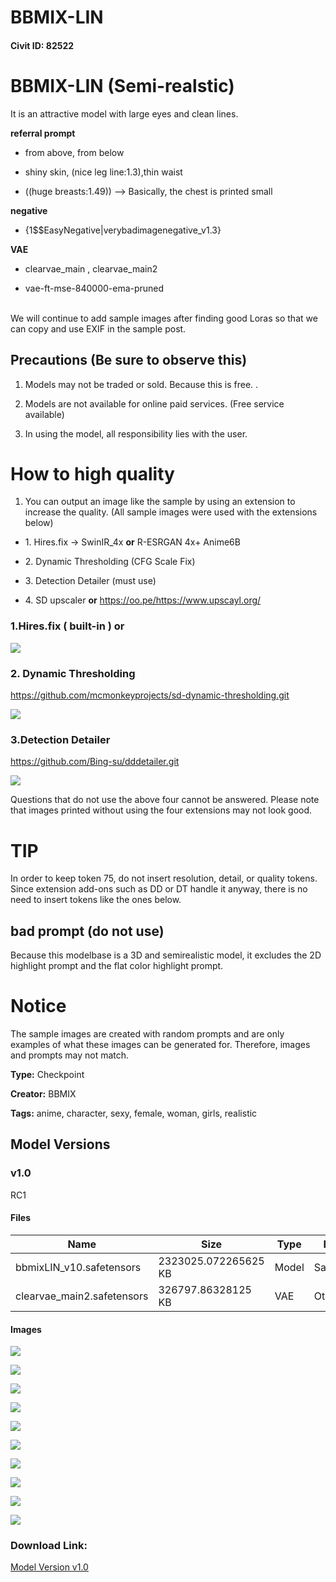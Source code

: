 # BBMIX-LIN

#### Civit ID: 82522

<h1 id="bbmix-julia">BBMIX-LIN (Semi-realstic)</h1><p>It is an attractive model with large eyes and clean lines.</p><p></p><p><strong>referral prompt</strong></p><ul><li><p>from above, from below</p></li><li><p>shiny skin, (nice leg line:1.3),thin waist</p></li><li><p>((huge breasts:1.49)) --&gt; Basically, the chest is printed small</p></li></ul><p><strong>negative</strong></p><ul><li><p>{1$$EasyNegative|verybadimagenegative_v1.3}</p></li></ul><p><strong>VAE</strong></p><ul><li><p>clearvae_main , clearvae_main2</p></li><li><p>vae-ft-mse-840000-ema-pruned</p></li></ul><p><br />We will continue to add sample images after finding good Loras so that we can copy and use EXIF in the sample post.</p><p></p><h2 id="precautions-be-sure-to-observe-this">Precautions (Be sure to observe this)</h2><ol><li><p>Models may not be traded or sold. Because this is free. .</p></li><li><p>Models are not available for online paid services. (Free service available)</p></li><li><p>In using the model, all responsibility lies with the user.</p></li></ol><p></p><h1 id="how-to-high-quality">How to high quality</h1><ol><li><p>You can output an image like the sample by using an extension to increase the quality. (All sample images were used with the extensions below)</p></li></ol><ul><li><p>1. Hires.fix -&gt; SwinIR_4x <strong>or</strong> R-ESRGAN 4x+ Anime6B</p></li><li><p>2. Dynamic Thresholding (CFG Scale Fix)</p></li><li><p>3. Detection Detailer (must use)</p></li><li><p>4. SD upscaler <strong>or</strong> <a target="_blank" rel="ugc" href="https://oo.pe/https://www.upscayl.org/">https://oo.pe/https://www.upscayl.org/</a></p></li></ul><p></p><h3 id="1hiresfix-built-in-or">1.Hires.fix ( built-in ) or</h3><p></p><img src="https://image.civitai.com/xG1nkqKTMzGDvpLrqFT7WA/19b03b42-7fc2-45b6-97f9-2586f5fa353e/width=525/19b03b42-7fc2-45b6-97f9-2586f5fa353e.jpeg" /><p></p><h3 id="2-dynamic-thresholding">2. Dynamic Thresholding</h3><p><a target="_blank" rel="ugc" href="https://github.com/mcmonkeyprojects/sd-dynamic-thresholding.git">https://github.com/mcmonkeyprojects/sd-dynamic-thresholding.git</a></p><img src="https://image.civitai.com/xG1nkqKTMzGDvpLrqFT7WA/a4af6e92-9d0c-4222-9131-d3445b22396f/width=525/a4af6e92-9d0c-4222-9131-d3445b22396f.jpeg" /><p></p><h3 id="3detection-detailer">3.Detection Detailer</h3><p><a target="_blank" rel="ugc" href="https://github.com/Bing-su/dddetailer.git">https://github.com/Bing-su/dddetailer.git</a></p><img src="https://image.civitai.com/xG1nkqKTMzGDvpLrqFT7WA/6599bfa0-373f-4e9f-988e-aac60caaf6f1/width=525/6599bfa0-373f-4e9f-988e-aac60caaf6f1.jpeg" /><p></p><p>Questions that do not use the above four cannot be answered. Please note that images printed without using the four extensions may not look good.</p><p></p><p></p><p></p><h1 id="tip">TIP</h1><p>In order to keep token 75, do not insert resolution, detail, or quality tokens. Since extension add-ons such as DD or DT handle it anyway, there is no need to insert tokens like the ones below.</p><p></p><h2 id="bad-prompt-do-not-use">bad prompt (do not use)</h2><p>Because this modelbase is a 3D and semirealistic model, it excludes the 2D highlight prompt and the flat color highlight prompt.</p><p></p><h1 id="notice">Notice</h1><p>The sample images are created with random prompts and are only examples of what these images can be generated for.<span style="color:rgb(60, 64, 67)"> </span>Therefore, images and prompts may not match.</p>

**Type:** Checkpoint

**Creator:** BBMIX

**Tags:** anime, character, sexy, female, woman, girls, realistic

## Model Versions

### v1.0

<p>RC1</p>

#### Files

| Name | Size | Type | Format | Download Url | AutoV1 | AutoV2 | SHA256 | CRC32 | BLAKE3 |
| --- | --- | --- | --- | --- | --- | --- | --- | --- | --- |
| bbmixLIN_v10.safetensors | 2323025.072265625 KB | Model | SafeTensor | https://civitai.com/api/download/models/87641 | 59591B48 | 1E42760BA7 | 1E42760BA7B43A92075FA6F145F5486EAAFE653F5D8CD1AF60C66EE036414D45 | 80FCBDE9 | 5EEFEC34936E033B3A62E6818A7F4EA95BBA5B24701D5CAA6FF32DC3E70171BC |
| clearvae_main2.safetensors | 326797.86328125 KB | VAE | Other | https://civitai.com/api/download/models/87641?type=VAE&format=Other | 89ABF451 | 600345C503 | 600345C503784CD77536D714F0E4C43F9E1FA4379007E730D54C454C66EE36DB | A5AC268D | 389F5954F26D7C555C7FEC603F1836DC5DEB40707A330E2433AAE5379BF5CB43 |

#### Images

<p><img src="https://image.civitai.com/xG1nkqKTMzGDvpLrqFT7WA/de74acbd-ad05-4a51-a6a2-3796d7d71a75/width=450/1004394.jpeg" /></p>

<p><img src="https://image.civitai.com/xG1nkqKTMzGDvpLrqFT7WA/bf8edbf1-1cf8-4e30-ad20-88d3334fc06f/width=450/1004389.jpeg" /></p>

<p><img src="https://image.civitai.com/xG1nkqKTMzGDvpLrqFT7WA/252a2b13-3529-4904-985c-50391502bba2/width=450/1004388.jpeg" /></p>

<p><img src="https://image.civitai.com/xG1nkqKTMzGDvpLrqFT7WA/e53803ea-c4ae-4219-a4b4-89699e15f3e6/width=450/1004377.jpeg" /></p>

<p><img src="https://image.civitai.com/xG1nkqKTMzGDvpLrqFT7WA/020841b0-c766-4ba8-a675-afe3be2434e4/width=450/1004311.jpeg" /></p>

<p><img src="https://image.civitai.com/xG1nkqKTMzGDvpLrqFT7WA/c6375d29-62cb-4fe1-9792-992ce2dfc19c/width=450/1004412.jpeg" /></p>

<p><img src="https://image.civitai.com/xG1nkqKTMzGDvpLrqFT7WA/b29a530a-7065-41ad-a1e7-3bea2bbb4ddf/width=450/1004396.jpeg" /></p>

<p><img src="https://image.civitai.com/xG1nkqKTMzGDvpLrqFT7WA/a6431cc6-d037-4c0a-bb62-1da17f3b959c/width=450/1004315.jpeg" /></p>

<p><img src="https://image.civitai.com/xG1nkqKTMzGDvpLrqFT7WA/b397ea6c-bd37-4e20-a9fa-e43224a93d20/width=450/1004339.jpeg" /></p>

<p><img src="https://image.civitai.com/xG1nkqKTMzGDvpLrqFT7WA/8f99f7d5-ac6f-44d3-b235-a7a6e8c91490/width=450/1004341.jpeg" /></p>

### Download Link:

[Model Version v1.0](https://civitai.com/api/download/models/87641)


